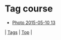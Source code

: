 <!--
title: Tag course
date: 2020-06-28T15:00:41.144Z
tags:
-->
# Tag course

 * [Photo 2015-05-10 13](118606393777.md)

| [Tags](tags.md) | [Top](index.md) |
